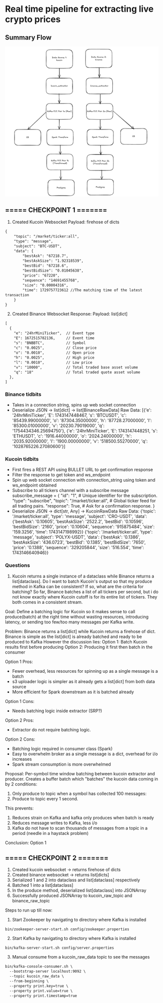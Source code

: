 # Real time pipeline for extracting live crypto prices

## Summary Flow
![img.png](./images/img.png)

## ===== CHECKPOINT 1 =======
1. Created Kucoin Websocket
Payload: firehose of dicts
```
{
    "topic": "/market/ticker:all",
    "type": "message",
    "subject": "BTC-USDT",
    "data": {
        "bestAsk": "67218.7",
        "bestAskSize": "1.92318539",
        "bestBid": "67218.6",
        "bestBidSize": "0.01045638",
        "price": "67220",
        "sequence": "14691455768",
        "size": "0.00004316",
        "time": 1729757723612 //The matching time of the latest transaction
    }
}   
```

2. Created Binance Websocket
Response:
Payload: list[dict]
```
[
  {
    "e": "24hrMiniTicker",  // Event type
    "E": 1672515782136,     // Event time
    "s": "BNBBTC",          // Symbol
    "c": "0.0025",          // Close price
    "o": "0.0010",          // Open price
    "h": "0.0025",          // High price
    "l": "0.0010",          // Low price
    "v": "10000",           // Total traded base asset volume
    "q": "18"               // Total traded quote asset volume
  },
]
```

### Binance tidbits
- Takes in a connection string, spins up web socket connection
- Deserialize JSON -> list[dict] -> list[BinanceRawData]
Raw Data:
[{'e': '24hrMiniTicker', 'E': 1743147448467, 's': 'BTCUSDT', 'c': '85439.99000000', 'o': '87304.35000000', 'h': '87728.27000000', 'l': '85300.01000000', 'v': '20230.79019000', 'q': '1754434346.25694750'},
{'e': '24hrMiniTicker', 'E': 1743147448251, 's': 'ETHUSDT', 'c': '1916.44000000', 'o': '2024.24000000', 'h': '2035.92000000', 'l': '1900.00000000', 'v': '518500.55270000', 'q': '1028765226.27080600'}]


### Kucoin tidbits
- First fires a REST API using BULLET URL to get confirmation response
- Filter the response to get token and ws_endpoint
- Spin up web socket connection with connection_string using token and ws_endpoint obtained
- Subscribe to all tickers channel with a subscribe message
subscribe_message = {
    "id": "1",  # Unique identifier for the subscription.
    "type": "subscribe",
    "topic": "/market/ticker:all",  # Global ticker feed for all trading pairs.
    "response": True,  # Ask for a confirmation response.
}
- Deserialize JSON -> dict[str, Any] -> KucoinRawData
Raw Data:
{'topic': '/market/ticker:all', 'type': 'message', 'subject': 'CRO-USDT', 'data': {'bestAsk': '0.10605', 'bestAskSize': '2522.2', 'bestBid': '0.10596', 'bestBidSize': '2160', 'price': '0.10604', 'sequence': '915875484', 'size': '159.3256', 'time': 1743147198992}}
{'topic': '/market/ticker:all', 'type': 'message', 'subject': 'POLYX-USDT', 'data': {'bestAsk': '0.1386', 'bestAskSize': '436.0723', 'bestBid': '0.1385', 'bestBidSize': '7650', 'price': '0.1388', 'sequence': '329205844', 'size': '516.554', 'time': 1743146640946}}


### Questions
1. Kucoin returns a single instance of a dataclass while Binance returns a list[dataclass]. Do I want to batch Kucoin's output so that my produce method
in Kafka can be consistent? If so, what are the criteria for batching? So far, Binance batches a list of all tickers per second, but i do not know
exactly where Kucoin cutoff is for its entire list of tickers. They both comes in a consistent stream.

Goal: Define a batching logic for Kucoin so it makes sense to call produce(batch) at the right time without wasting 
resources, introducing latency, or sending too few/too many messages per Kafka write.

Problem:
Binance returns a list[dict] while Kucoin returns a firehose of dict.
Binance is simple as the list[dict] is already batched and ready to be produced to Kafka
However the discussion lies:
Option 1: Batch Kucoin results first before producing
Option 2: Producing it first then batch in the consumer

Option 1 Pros:
- Fewer overhead, less resources for spinning up as a single message is a batch
- s3 uploader logic is simpler as it already gets a list[dict] from both data source
- More efficient for Spark downstream as it is batched already

Option 1 Cons:
- Needs batching logic inside extractor (SRP?)

Option 2 Pros:
- Extractor do not require batching logic.

Option 2 Cons:
- Batching logic required in consumer class (Spark)
- Easy to overwhelm broker as a single message is a dict, overhead for i/o increases
- Spark stream consumption is more overwhelmed

Proposal:
Per-symbol time window batching between kucoin extractor and producer.
Creates a buffer batch which "batches" the kucoin data coming in by 2 conditions:
1. Only produce to topic when a symbol has collected 100 messages:
2. Produce to topic every 1 second.

This prevents:
1. Reduces strain on Kafka and kafka only produces when batch is ready
2. Reduces message writes to Kafka, less i/o
3. Kafka do not have to scan thousands of messages from a topic in a period (needle in a haystack problem)

Conclusion: Option 1

## ===== CHECKPOINT 2 =======
1. Created kucoin websocket -> returns firehose of dicts
2. Created binance websocket -> returns list[dicts]
3. Serialized 1 and 2 into dataclass and list[dataclass] respectively
4. Batched 1 into a list[dataclass]
5. In the produce method, deserialized list[dataclass] into JSONArray
6. Successfully produced JSONArray to kucoin_raw_topic and binance_raw_topic

Steps to run up till now:
1. Start Zookeeper by navigating to directory where Kafka is installed
```commandline
bin/zookeeper-server-start.sh config/zookeeper.properties
```

2. Start Kafka by navigating to directory where Kafka is installed
```commandline
bin/kafka-server-start.sh config/server.properties
```

3. Manual consume from a kucoin_raw_data topic to see the messages
```commandline
bin/kafka-console-consumer.sh \
  --bootstrap-server localhost:9092 \
  --topic kucoin_raw_data \
  --from-beginning \
  --property print.key=true \
  --property print.value=true \
  --property print.timestamp=true

```